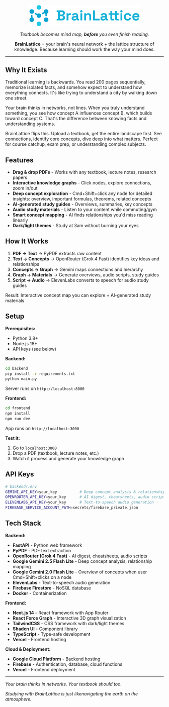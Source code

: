 <div align="center">

<img src="frontend/public/brainlattice.png" alt="BrainLattice Logo" width="350">

_Textbook becomes mind map, **before** you even finish reading._

**BrainLattice** = your brain's neural network + the lattice structure of knowledge. Because learning should work the way your mind does.

</div>

---

## Why It Exists

Traditional learning is backwards. You read 200 pages sequentially, memorize isolated facts, and somehow expect to understand how everything connects. It's like trying to understand a city by walking down one street.

Your brain thinks in networks, not lines. When you truly understand something, you see how concept A influences concept B, which builds toward concept C. That's the difference between knowing facts and understanding systems.

BrainLattice flips this. Upload a textbook, get the entire landscape first. See connections, identify core concepts, dive deep into what matters. Perfect for course catchup, exam prep, or understanding complex subjects.

## Features

- **Drag & drop PDFs** - Works with any textbook, lecture notes, research papers
- **Interactive knowledge graphs** - Click nodes, explore connections, zoom in/out
- **Deep concept exploration** - Cmd+Shift+click any node for detailed insights: overview, important formulas, theorems, related concepts
- **AI-generated study guides** - Overviews, summaries, key concepts
- **Audio study materials** - Listen to your content while commuting/gym
- **Smart concept mapping** - AI finds relationships you'd miss reading linearly
- **Dark/light themes** - Study at 3am without burning your eyes

## How It Works

1. **PDF → Text** → PyPDF extracts raw content
2. **Text → Concepts** → OpenRouter (Grok 4 Fast) identifies key ideas and relationships
3. **Concepts → Graph** → Gemini maps connections and hierarchy
4. **Graph → Materials** → Generate overviews, audio scripts, study guides
5. **Script → Audio** → ElevenLabs converts to speech for audio study guides

Result: Interactive concept map you can explore + AI-generated study materials

## Setup

**Prerequisites:**

- Python 3.8+
- Node.js 18+
- API keys (see below)

**Backend:**

```bash
cd backend
pip install -r requirements.txt
python main.py
```

Server runs on `http://localhost:8000`

**Frontend:**

```bash
cd frontend
npm install
npm run dev
```

App runs on `http://localhost:3000`

**Test it:**

1. Go to `localhost:3000`
2. Drop a PDF (textbook, lecture notes, etc.)
3. Watch it process and generate your knowledge graph

## API Keys

```bash
# backend/.env
GEMINI_API_KEY=your_key          # Deep concept analysis & relationships
OPENROUTER_API_KEY=your_key      # AI digest, cheatsheets, audio scripts
ELEVENLABS_API_KEY=your_key      # Text-to-speech audio generation
FIREBASE_SERVICE_ACCOUNT_PATH=secrets/firebase_private.json
```

## Tech Stack

**Backend:**

- **FastAPI** - Python web framework
- **PyPDF** - PDF text extraction
- **OpenRouter (Grok 4 Fast)** - AI digest, cheatsheets, audio scripts
- **Google Gemini 2.5 Flash Lite** - Deep concept analysis, relationship mapping
- **Google Gemini 2.0 Flash Lite** - Overview of concepts when user Cmd+Shift+clicks on a node
- **ElevenLabs** - Text-to-speech audio generation
- **Firebase Firestore** - NoSQL database
- **Docker** - Containerization

**Frontend:**

- **Next.js 14** - React framework with App Router
- **React Force Graph** - Interactive 3D graph visualization
- **TailwindCSS** - CSS framework with dark/light themes
- **Shadcn UI** - Component library
- **TypeScript** - Type-safe development
- **Vercel** - Frontend hosting

**Cloud & Deployment:**

- **Google Cloud Platform** - Backend hosting
- **Firebase** - Authentication, database, cloud functions
- **Vercel** - Frontend deployment

---

_Your brain thinks in networks. Your textbook should too._

_Studying with BrainLattice is just likenavigating the earth on the atmosphere._
